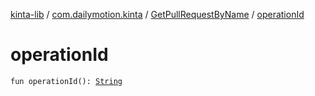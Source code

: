 [kinta-lib](../../index.md) / [com.dailymotion.kinta](../index.md) / [GetPullRequestByName](index.md) / [operationId](./operation-id.md)

# operationId

`fun operationId(): `[`String`](https://kotlinlang.org/api/latest/jvm/stdlib/kotlin/-string/index.html)